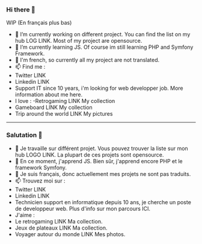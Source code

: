 ### Hi there 👋

WIP
(En français plus bas)

- 🔭 I’m currently working on different project. You can find the list on my hub LOG LINK. Most of my project are opensource.
- 🌱 I’m currently learning JS. Of course im still learning PHP and Symfony Framework.
- 💬 I'm french, so currently all my project are not translated.
- 📫 Find me :
 - Twitter LINK
 - Linkedin LINK
- Support IT since 10 years, i'm looking for web developper job. More information about me here.
- I love :
 -Retrogaming LINK My collection
 - Gameboard LINK My collection
 - Trip around the world LINK My pictures

_____

### Salutation 👋

- 🔭 Je travaille sur différent projet. Vous pouvez trouver la liste sur mon hub LOGO LINK. La plupart de ces projets sont opensource.
- 🌱 En ce moment, j'apprend JS. Bien sûr, j'apprend encore PHP et le framework Symfony.
- 💬 Je suis français, donc actuellement mes projets ne sont pas traduits.
- 📫 Trouvez moi sur :
 - Twitter LINK
 - Linkedin LINK
- Technicien support en informatique depuis 10 ans, je cherche un poste de developpeur web. Plus d'info sur mon parcours ICI.
- J'aime :
 - Le retrogaming LINK Ma collection.
 - Jeux de plateaux LINK Ma collection.
 - Voyager autour du monde LINK Mes photos.